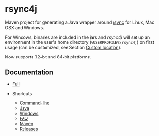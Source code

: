 # rsync4j
Maven project for generating a Java wrapper around [rsync](http://rsync.samba.org/) 
for Linux, Mac OSX and Windows. 

For Windows, binaries are included in the jars and *rsync4j* 
will set up an environment in the user's home directory (`%USERPROFILE%\rsync4j`)
on first usage (can be customized, see Section [Custom location](https://fracpete.github.io/rsync4j/windows/#custom-location)). 

Now supports 32-bit and 64-bit platforms.


## Documentation

* [Full](https://fracpete.github.io/rsync4j/)
* Shortcuts

  * [Command-line](https://fracpete.github.io/rsync4j/commandline/)
  * [Java](https://fracpete.github.io/rsync4j/java/)
  * [Windows](https://fracpete.github.io/rsync4j/windows/)
  * [FAQ](https://fracpete.github.io/rsync4j/faq/) 
  * [Maven](https://fracpete.github.io/rsync4j/maven/) 
  * [Releases](https://fracpete.github.io/rsync4j/releases/)
